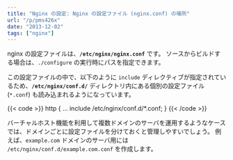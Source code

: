```yaml
---
title: "Nginx の設定: Nginx の設定ファイル (nginx.conf) の場所"
url: "/p/pms426x"
date: "2013-12-02"
tags: ["nginx"]
---
```


nginx の設定ファイルは、__`/etc/nginx/nginx.conf`__ です。
ソースからビルドする場合は、`./configure` の実行時にパスを指定できます。

この設定ファイルの中で、以下のように `include` ディレクティブが指定されているため、**`/etc/nginx/conf.d/`** ディレクトリ内にある個別の設定ファイル (`*.conf`) も読み込まれるようになっています。

{{< code >}}
http {
    ...
    include /etc/nginx/conf.d/*.conf;
}
{{< /code >}}

バーチャルホスト機能を利用して複数ドメインのサーバを運用するようなケースでは、ドメインごとに設定ファイルを分けておくと管理しやすいでしょう。
例えば、`example.com` ドメインのサーバ用には `/etc/nginx/conf.d/example.com.conf` を作成します。

